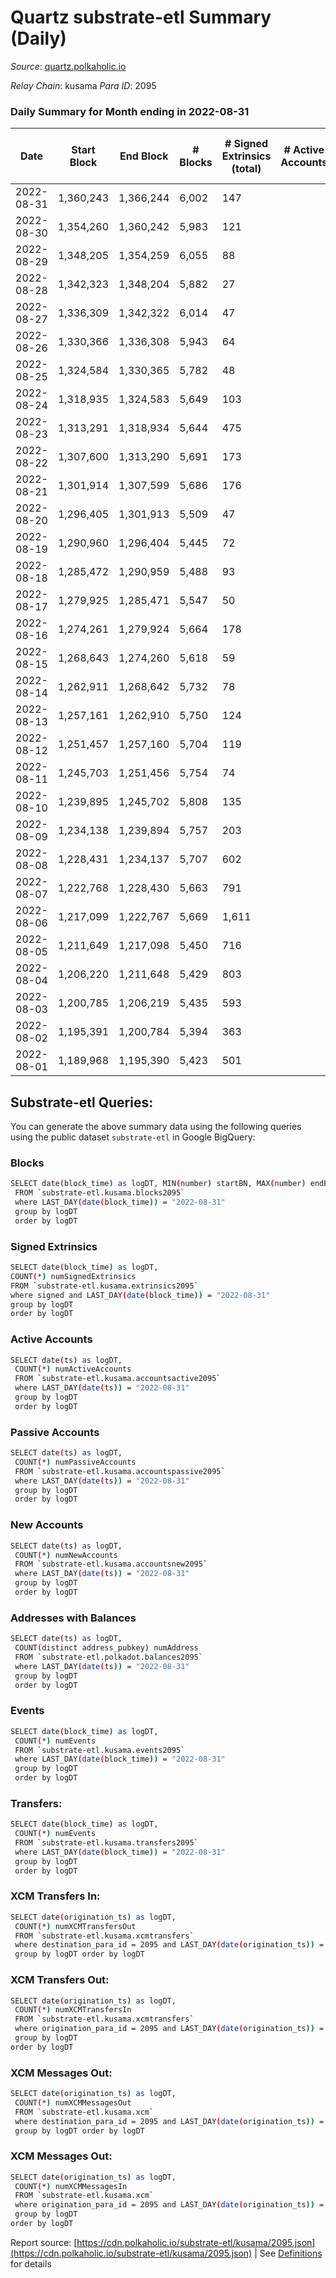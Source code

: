 # Quartz substrate-etl Summary (Daily)

_Source_: [quartz.polkaholic.io](https://quartz.polkaholic.io)

*Relay Chain*: kusama
*Para ID*: 2095



### Daily Summary for Month ending in 2022-08-31


| Date | Start Block | End Block | # Blocks | # Signed Extrinsics (total) | # Active Accounts | # Passive | # New | # Addresses with Balances | # Events | # Transfers | # XCM Transfers In | # XCM Transfers Out | # XCM In | # XCM Out | Issues | 
| ---- | ----------- | --------- | -------- | --------------------------- | ----------------- | --------- | ----- | ------------------------- | -------- | ----------- | ------------------ | ------------------- | -------- | --------- | ------ |
| 2022-08-31 | 1,360,243 | 1,366,244 | 6,002 | 147 |  |  |  | 18,368 | 13,784 | 25 ($2,966.16) | 2 ($171.92) | 8 ($1,236.03) | 2 | 7 |  |
| 2022-08-30 | 1,354,260 | 1,360,242 | 5,983 | 121 |  |  |  | 18,332 | 13,605 | 24 ($2,766.61) | 5 ($831.19) | 1 ($41.75) | 5 | 1 |  |
| 2022-08-29 | 1,348,205 | 1,354,259 | 6,055 | 88 |  |  |  | 18,325 | 13,578 | 23 ($1,820.58) | 3 ($217.11) | 3 ($200.46) | 3 | 3 |  |
| 2022-08-28 | 1,342,323 | 1,348,204 | 5,882 | 27 |  |  |  | 18,321 | 12,797 | 3 ($1,021.84) |   |   |  |  |  |
| 2022-08-27 | 1,336,309 | 1,342,322 | 6,014 | 47 |  |  |  | 18,321 | 13,228 | 13 ($1,274.35) | 3 ($230.36) | 5 ($532.93) | 3 | 5 |  |
| 2022-08-26 | 1,330,366 | 1,336,308 | 5,943 | 64 |  |  |  | 18,317 | 13,179 | 2 ($55.38) | 1 ($11.99) |   | 1 |  |  |
| 2022-08-25 | 1,324,584 | 1,330,365 | 5,782 | 48 |  |  |  | 18,315 | 12,707 | 10 ($1,351.67) | 2 ($127.99) | 1 ($0.22) | 2 | 1 |  |
| 2022-08-24 | 1,318,935 | 1,324,583 | 5,649 | 103 |  |  |  | 18,315 | 12,747 | 26 ($15,022.85) | 5 ($523.60) | 5 ($1,320.56) | 3 | 4 |  |
| 2022-08-23 | 1,313,291 | 1,318,934 | 5,644 | 475 |  |  |  | 18,306 | 14,803 | 356 ($3,107.89) | 1 ($1.00) | 7 ($680.45) | 1 | 7 |  |
| 2022-08-22 | 1,307,600 | 1,313,290 | 5,691 | 173 |  |  |  | 18,298 | 13,186 | 91 ($467.81) | 2 ($116.34) | 1 ($1.86) | 1 | 1 |  |
| 2022-08-21 | 1,301,914 | 1,307,599 | 5,686 | 176 |  |  |  | 18,295 | 13,160 | 119 ($1,453.81) | 1 ($31.97) | 4 ($170.92) | 1 | 4 |  |
| 2022-08-20 | 1,296,405 | 1,301,913 | 5,509 | 47 |  |  |  | 18,293 | 12,106 | 15 ($102.29) |   |   |  |  |  |
| 2022-08-19 | 1,290,960 | 1,296,404 | 5,445 | 72 |  |  |  | 18,293 | 12,206 | 15 ($1,460.71) | 4 ($1,264.40) | 5 ($311.87) | 4 | 5 |  |
| 2022-08-18 | 1,285,472 | 1,290,959 | 5,488 | 93 |  |  |  | 18,286 | 12,398 | 25 ($9,834.26) | 2 ($86.95) | 2 ($54.49) | 2 | 2 |  |
| 2022-08-17 | 1,279,925 | 1,285,471 | 5,547 | 50 |  |  |  | 18,284 | 12,263 | 21 ($979.27) | 10 ($452.60) | 1 ($1.44) | 10 | 1 |  |
| 2022-08-16 | 1,274,261 | 1,279,924 | 5,664 | 178 |  |  |  | 18,282 | 13,304 | 12 ($308.07) | 5 ($1,966.20) | 2 ($37.48) | 5 | 2 |  |
| 2022-08-15 | 1,268,643 | 1,274,260 | 5,618 | 59 |  |  |  | 18,275 | 12,458 | 12 ($2,529.17) | 4 ($168.43) | 4 ($85.53) | 4 | 4 |  |
| 2022-08-14 | 1,262,911 | 1,268,642 | 5,732 | 78 |  |  |  | 18,267 | 12,875 | 13 ($3,500.36) | 4 ($1,166.55) | 2 ($13.39) | 4 | 2 |  |
| 2022-08-13 | 1,257,161 | 1,262,910 | 5,750 | 124 |  |  |  | 18,261 | 13,216 | 17 ($394.85) |   | 8 ($198.76) |  | 8 |  |
| 2022-08-12 | 1,251,457 | 1,257,160 | 5,704 | 119 |  |  |  | 18,261 | 13,048 | 31 ($3,844.25) | 3 ($324.69) | 11 ($773.89) | 3 | 11 |  |
| 2022-08-11 | 1,245,703 | 1,251,456 | 5,754 | 74 |  |  |  | 18,253 | 12,838 | 8 ($9,038.62) |   | 2 ($516.58) |  | 2 |  |
| 2022-08-10 | 1,239,895 | 1,245,702 | 5,808 | 135 |  |  |  | 18,249 | 13,397 | 32 ($2,238.36) | 2 ($765.21) | 5 ($126.76) | 2 | 5 |  |
| 2022-08-09 | 1,234,138 | 1,239,894 | 5,757 | 203 |  |  |  | 18,246 | 13,963 | 35 ($4,906.79) | 12 ($3,743.31) | 5 ($814.72) | 12 | 5 |  |
| 2022-08-08 | 1,228,431 | 1,234,137 | 5,707 | 602 |  |  |  | 18,207 | 15,534 | 487 ($12,532.70) | 10 ($468.94) | 6 ($262.06) | 10 | 6 |  |
| 2022-08-07 | 1,222,768 | 1,228,430 | 5,663 | 791 |  |  |  | 18,198 | 17,233 | 586 ($8,131.13) | 10 ($1,908.50) | 3 ($905.69) | 10 | 3 |  |
| 2022-08-06 | 1,217,099 | 1,222,767 | 5,669 | 1,611 |  |  |  | 17,787 | 22,134 | 1,486 ($8,477.94) |   | 4 ($1,844.71) |  | 4 |  |
| 2022-08-05 | 1,211,649 | 1,217,098 | 5,450 | 716 |  |  |  | 16,883 | 16,254 | 676 ($2,378.06) | 3 ($774.93) |   | 3 |  |  |
| 2022-08-04 | 1,206,220 | 1,211,648 | 5,429 | 803 |  |  |  | 16,433 | 17,097 | 687 ($3,585.34) | 2 ($161.35) | 2 ($163.00) | 2 | 2 |  |
| 2022-08-03 | 1,200,785 | 1,206,219 | 5,435 | 593 |  |  |  | 16,036 | 15,415 | 510 ($3,261.18) | 2 ($96.23) | 2 ($383.84) | 2 | 2 |  |
| 2022-08-02 | 1,195,391 | 1,200,784 | 5,394 | 363 |  |  |  | 15,718 | 13,840 | 271 ($2,814.38) | 1 ($2.40) | 2 ($124.19) | 1 | 2 |  |
| 2022-08-01 | 1,189,968 | 1,195,390 | 5,423 | 501 |  |  |  | 15,562 | 14,806 | 366 ($4,735.04) |   | 3 ($315.10) |  | 3 |  |

## Substrate-etl Queries:
You can generate the above summary data using the following queries using the public dataset `substrate-etl` in Google BigQuery:

### Blocks
```bash
SELECT date(block_time) as logDT, MIN(number) startBN, MAX(number) endBN, COUNT(*) numBlocks 
 FROM `substrate-etl.kusama.blocks2095`  
 where LAST_DAY(date(block_time)) = "2022-08-31" 
 group by logDT 
 order by logDT
```

### Signed Extrinsics
```bash
SELECT date(block_time) as logDT, 
COUNT(*) numSignedExtrinsics 
FROM `substrate-etl.kusama.extrinsics2095`  
where signed and LAST_DAY(date(block_time)) = "2022-08-31" 
group by logDT 
order by logDT
```

### Active Accounts
```bash
SELECT date(ts) as logDT, 
 COUNT(*) numActiveAccounts 
 FROM `substrate-etl.kusama.accountsactive2095` 
 where LAST_DAY(date(ts)) = "2022-08-31" 
 group by logDT 
 order by logDT
```

### Passive Accounts
```bash
SELECT date(ts) as logDT, 
 COUNT(*) numPassiveAccounts 
 FROM `substrate-etl.kusama.accountspassive2095` 
 where LAST_DAY(date(ts)) = "2022-08-31" 
 group by logDT 
 order by logDT
```

### New Accounts
```bash
SELECT date(ts) as logDT, 
 COUNT(*) numNewAccounts 
 FROM `substrate-etl.kusama.accountsnew2095` 
 where LAST_DAY(date(ts)) = "2022-08-31" 
 group by logDT
 order by logDT
```

### Addresses with Balances
```bash
SELECT date(ts) as logDT,
 COUNT(distinct address_pubkey) numAddress 
 FROM `substrate-etl.polkadot.balances2095` 
 where LAST_DAY(date(ts)) = "2022-08-31" 
 group by logDT 
 order by logDT
```

### Events
```bash
SELECT date(block_time) as logDT, 
 COUNT(*) numEvents 
 FROM `substrate-etl.kusama.events2095` 
 where LAST_DAY(date(block_time)) = "2022-08-31" 
 group by logDT 
 order by logDT
```

### Transfers:
```bash
SELECT date(block_time) as logDT, 
 COUNT(*) numEvents 
 FROM `substrate-etl.kusama.transfers2095` 
 where LAST_DAY(date(block_time)) = "2022-08-31" 
 group by logDT 
 order by logDT
```

### XCM Transfers In:
```bash
SELECT date(origination_ts) as logDT, 
 COUNT(*) numXCMTransfersOut 
 FROM `substrate-etl.kusama.xcmtransfers` 
 where destination_para_id = 2095 and LAST_DAY(date(origination_ts)) = "2022-08-31" 
 group by logDT order by logDT
```

### XCM Transfers Out:
```bash
SELECT date(origination_ts) as logDT, 
 COUNT(*) numXCMTransfersIn 
 FROM `substrate-etl.kusama.xcmtransfers` 
 where origination_para_id = 2095 and LAST_DAY(date(origination_ts)) = "2022-08-31" 
 group by logDT 
order by logDT
```

### XCM Messages Out:
```bash
SELECT date(origination_ts) as logDT, 
 COUNT(*) numXCMMessagesOut 
 FROM `substrate-etl.kusama.xcm` 
 where destination_para_id = 2095 and LAST_DAY(date(origination_ts)) = "2022-08-31" 
 group by logDT order by logDT
```

### XCM Messages Out:
```bash
SELECT date(origination_ts) as logDT, 
 COUNT(*) numXCMMessagesIn 
 FROM `substrate-etl.kusama.xcm` 
 where origination_para_id = 2095 and LAST_DAY(date(origination_ts)) = "2022-08-31" 
 group by logDT 
order by logDT
```


Report source: [https://cdn.polkaholic.io/substrate-etl/kusama/2095.json](https://cdn.polkaholic.io/substrate-etl/kusama/2095.json) | See [Definitions](/DEFINITIONS.md) for details
